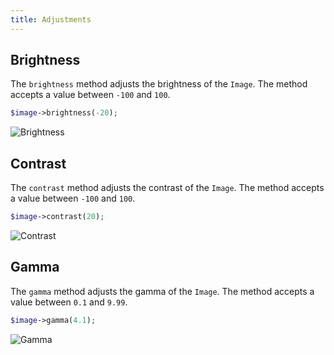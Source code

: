 ```yaml
---
title: Adjustments
---
```


## Brightness

The `brightness` method adjusts the brightness of the `Image`. The method accepts a value between `-100` and `100`.

```php
$image->brightness(-20);
```

![Brightness](https://docs.spatie.be/images/image/example-brightness.jpg)

## Contrast

The `contrast` method adjusts the contrast of the `Image`. The method accepts a value between `-100` and `100`.

```php
$image->contrast(20);
```

![Contrast](https://docs.spatie.be/images/image/example-contrast.jpg)

## Gamma

The `gamma` method adjusts the gamma of the `Image`. The method accepts a value between `0.1` and `9.99`.

```php
$image->gamma(4.1);
```

![Gamma](https://docs.spatie.be/images/image/example-gamma.jpg)
